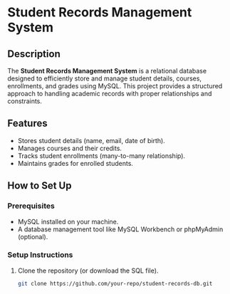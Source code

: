 # Student Records Management System

## Description
The **Student Records Management System** is a relational database designed to efficiently store and manage student details, courses, enrollments, and grades using MySQL. This project provides a structured approach to handling academic records with proper relationships and constraints.

## Features
- Stores student details (name, email, date of birth).
- Manages courses and their credits.
- Tracks student enrollments (many-to-many relationship).
- Maintains grades for enrolled students.

## How to Set Up
### **Prerequisites**
- MySQL installed on your machine.
- A database management tool like MySQL Workbench or phpMyAdmin (optional).

### **Setup Instructions**
1. Clone the repository (or download the SQL file).
   ```bash
   git clone https://github.com/your-repo/student-records-db.git
